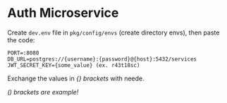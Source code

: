 # Auth Microservice
Create `dev.env` file in `pkg/config/envs` (create directory envs), then paste the code:

```
PORT=:8080
DB_URL=postgres://{username}:{password}@{host}:5432/services
JWT_SECRET_KEY={some_value} (ex. r43t18sc)
```

Exchange the values in *{} brackets* with neede. 

*() brackets are example!*

